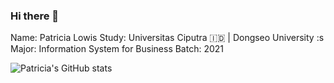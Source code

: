 ### Hi there 👋

Name: Patricia Lowis
Study: Universitas Ciputra 🇮🇩 | Dongseo University :s
Major: Information System for Business
Batch: 2021

![Patricia's GitHub stats](https://github-readme-stats.vercel.app/api?username=P1X3L07&show_icons=true&hide=contribs,prs&cache_seconds=86400&theme=ambient_gradient)

<!-- https://github-readme-stats.vercel.app/api?username=P1X3L07&show_icons=true,theme=ambient_gradient)
-->
